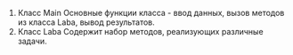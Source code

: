 1. Класс Main
Основные функции класса - ввод данных, вызов методов из класса Laba, вывод результатов.
2. Класс Laba
Содержит набор методов, реализующих различные задачи.

